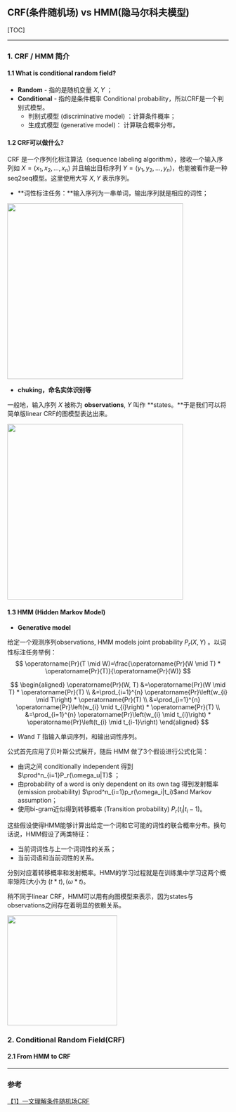 ## CRF(条件随机场) vs HMM(隐马尔科夫模型)

[TOC]

---

### 1. CRF / HMM 简介

#### 1.1 What is conditional random field?

+ **Random** - 指的是随机变量 $X, Y$ ；
+ **Conditional** - 指的是条件概率 Conditional probability，所以CRF是一个判别式模型。
  + 判别式模型 (discriminative model) ：计算条件概率；
  + 生成式模型 (generative model)： 计算联合概率分布。

#### 1.2 CRF可以做什么?

CRF 是一个序列化标注算法（sequence labeling algorithm），接收一个输入序列如 $X=(x_1, x_2, \ldots, x_n)$ 并且输出目标序列 $Y=(y_1, y_2, \ldots, y_n)$，也能被看作是一种seq2seq模型。这里使用大写 $X, Y$ 表示序列。

+ **词性标注任务：**输入序列为一串单词，输出序列就是相应的词性；

<img src="https://ybqu.oss-cn-beijing.aliyuncs.com/img/image-20200830131047614.png" style="width: 400px" title=""/>

+ **chuking，命名实体识别等**

一般地，输入序列 $X$ 被称为 **observations**, $Y$ 叫作 **states。**于是我们可以将简单版linear CRF的图模型表达出来。

<img src="https://ybqu.oss-cn-beijing.aliyuncs.com/img/image-20200830131407541.png" style="width: 400px" title=""/>

#### 1.3 HMM (Hidden Markov Model)

+ **Generative model**

给定一个观测序列observations, HMM models joint probability $P_r(X, Y)$ 。以词性标注任务举例：
$$
\operatorname{Pr}(T \mid W)=\frac{\operatorname{Pr}(W \mid T) * \operatorname{Pr}(T)}{\operatorname{Pr}(W)}
$$

$$
\begin{aligned}
\operatorname{Pr}(W, T) &=\operatorname{Pr}(W \mid T) * \operatorname{Pr}(T) \\
&=\prod_{i=1}^{n} \operatorname{Pr}\left(w_{i} \mid T\right) * \operatorname{Pr}(T) \\
&=\prod_{i=1}^{n} \operatorname{Pr}\left(w_{i} \mid t_{i}\right) * \operatorname{Pr}(T) \\
&=\prod_{i=1}^{n} \operatorname{Pr}\left(w_{i} \mid t_{i}\right) * \operatorname{Pr}\left(t_{i} \mid t_{i-1}\right)
\end{aligned}
$$

+ $W$and $T$ 指输入单词序列，和输出词性序列。

公式首先应用了贝叶斯公式展开，随后 HMM 做了3个假设进行公式化简：

+ 由词之间 conditionally independent 得到 $\prod^n_{i=1}P_r(\omega_u|T)$ ；
+ 由probability of a word is only dependent on its own tag 得到发射概率 (emission probability) $\prod^n_{i=1}p_r(\omega_i|t_i)$and Markov assumption；
+ 使用bi-gram近似得到转移概率 (Transition probability) $P_r(t_i|t_i-1)$。

这些假设使得HMM能够计算出给定一个词和它可能的词性的联合概率分布。换句话说，HMM假设了两类特征：

+ 当前词词性与上一个词词性的关系；
+ 当前词语和当前词性的关系。

分别对应着转移概率和发射概率。HMM的学习过程就是在训练集中学习这两个概率矩阵(大小为 $(t*t), (\omega*t)$。

稍不同于linear CRF，HMM可以用有向图模型来表示，因为states与observations之间存在着明显的依赖关系。

<img src="https://ybqu.oss-cn-beijing.aliyuncs.com/img/image-20200830133813191.png" style="width: 250px" title=""/>

### 2. Conditional Random Field(CRF)

#### 2.1 From HMM to CRF

---

### 参考

[【1】一文理解条件随机场CRF](https://zhuanlan.zhihu.com/p/70067113)

```

```

